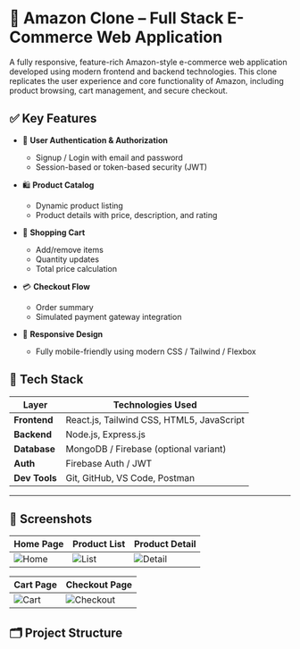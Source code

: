 # 🛒 Amazon Clone – Full Stack E-Commerce Web Application

A fully responsive, feature-rich Amazon-style e-commerce web application developed using modern frontend and backend technologies. This clone replicates the user experience and core functionality of Amazon, including product browsing, cart management, and secure checkout.



## ✅ Key Features

- 🧾 **User Authentication & Authorization**
  - Signup / Login with email and password
  - Session-based or token-based security (JWT)
  
- 🛍️ **Product Catalog**
  - Dynamic product listing
  - Product details with price, description, and rating
  
- 🛒 **Shopping Cart**
  - Add/remove items
  - Quantity updates
  - Total price calculation

- 💳 **Checkout Flow**
  - Order summary
  - Simulated payment gateway integration
  
- 📱 **Responsive Design**
  - Fully mobile-friendly using modern CSS / Tailwind / Flexbox



## 🧰 Tech Stack

| Layer         | Technologies Used                           |
|---------------|---------------------------------------------|
| **Frontend**  | React.js, Tailwind CSS, HTML5, JavaScript   |
| **Backend**   | Node.js, Express.js                         |
| **Database**  | MongoDB / Firebase (optional variant)       |
| **Auth**      | Firebase Auth / JWT                         |
| **Dev Tools** | Git, GitHub, VS Code, Postman               |

---

## 📸 Screenshots

| Home Page | Product List | Product Detail |
|-----------|--------------|----------------|
| ![Home](https://github.com/user-attachments/assets/75d61815-5f8a-447f-b709-f1c30d474431) | ![List](https://github.com/user-attachments/assets/94210583-445b-4c61-8af3-da58ee928f93) | ![Detail](https://github.com/user-attachments/assets/8fa2df0b-46e4-4bcf-b6d9-163f8e4826f5) |

| Cart Page | Checkout Page |
|-----------|----------------|
| ![Cart](https://github.com/user-attachments/assets/3c50a4d4-d962-4429-a61c-3041576ee56b) | ![Checkout](https://github.com/user-attachments/assets/b444cce5-60fc-45a7-be34-a2f824e081ba) |



## 🗂️ Project Structure

